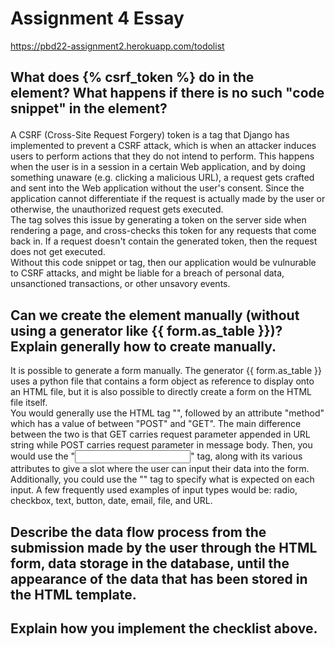 # Assignment 4 Essay

https://pbd22-assignment2.herokuapp.com/todolist <br>

## What does {% csrf_token %} do in the <form> element? What happens if there is no such "code snippet" in the <form> element? 
A CSRF (Cross-Site Request Forgery) token is a tag that Django has implemented to prevent a CSRF attack, which is when an attacker induces users to perform actions that they do not intend to perform. This happens when the user is in a session in a certain Web application, and by doing something unaware (e.g. clicking a malicious URL), a request gets crafted and sent into the Web application without the user's consent. Since the application cannot differentiate if the request is actually made by the user or otherwise, the unauthorized request gets executed.  <br>
The tag solves this issue by generating a token on the server side when rendering a page, and cross-checks this token for any requests that come back in. If a request doesn't contain the generated token, then the request does not get executed. <br>
Without this code snippet or tag, then our application would be vulnurable to CSRF attacks, and might be liable for a breach of personal data, unsanctioned transactions, or other unsavory events. <br>
  
## Can we create the <form> element manually (without using a generator like {{ form.as_table }})? Explain generally how to create <form> manually.
It is possible to generate a form manually. The generator {{ form.as_table }} uses a python file that contains a form object as reference to display onto an HTML file, but it is also possible to directly create a form on the HTML file itself. <br>
You would generally use the HTML tag "<form>", followed by an attribute "method" which has a value of between "POST" and "GET". The main difference between the two is that GET carries request parameter appended in URL string while POST carries request parameter in message body. Then, you would use the "<input>" tag, along with its various attributes to give a slot where the user can input their data into the form. Additionally, you could use the "<label>" tag to specify what is expected on each input. A few frequently used examples of input types would be: radio, checkbox, text, button, date, email, file, and URL. <br>

## Describe the data flow process from the submission made by the user through the HTML form, data storage in the database, until the appearance of the data that has been stored in the HTML template.

## Explain how you implement the checklist above.
